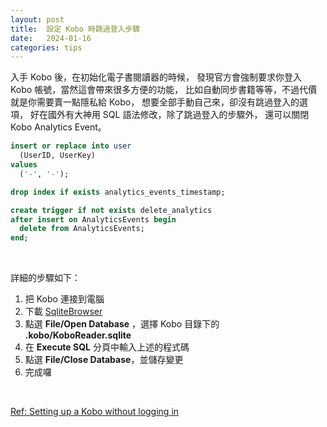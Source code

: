 ```yaml
---
layout: post
title:  設定 Kobo 時跳過登入步驟
date:   2024-01-16
categories: tips
---
```


入手 Kobo 後，在初始化電子書閱讀器的時候，
發現官方會強制要求你登入 Kobo 帳號，當然這會帶來很多方便的功能，
比如自動同步書籍等等，不過代價就是你需要賣一點隱私給 Kobo，
想要全部手動自己來，卻沒有跳過登入的選項，
好在國外有大神用 SQL 語法修改，除了跳過登入的步驟外，
還可以關閉 Kobo Analytics Event。

```sql
insert or replace into user
  (UserID, UserKey)
values
  ('-', '-');

drop index if exists analytics_events_timestamp;

create trigger if not exists delete_analytics
after insert on AnalyticsEvents begin
  delete from AnalyticsEvents;
end;
```
<br/>

詳細的步驟如下：
1. 把 Kobo 連接到電腦
2. 下載 [SqliteBrowser](https://sqlitebrowser.org/dl/)
3. 點選 **File/Open Database** ，選擇 Kobo 目錄下的 **.kobo/KoboReader.sqlite**
4. 在 **Execute SQL** 分頁中輸入上述的程式碼
5. 點選 **File/Close Database**，並儲存變更
6. 完成囉
<br/>

[Ref: Setting up a Kobo without logging in](https://jacobalbano.com/2021/06/24/setting-up-a-kobo-without-logging-in/)
